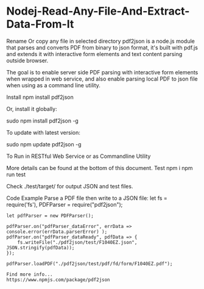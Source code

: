 # Nodej-Read-Any-File-And-Extract-Data-From-It
Rename Or copy any file in selected directory
pdf2json is a node.js module that parses and converts PDF from binary to json format, it's built with pdf.js and extends it with interactive form elements and text content parsing outside browser.

The goal is to enable server side PDF parsing with interactive form elements when wrapped in web service, and also enable parsing local PDF to json file when using as a command line utility.


Install
npm install pdf2json

Or, install it globally:

sudo npm install pdf2json -g

To update with latest version:

sudo npm update pdf2json -g

To Run in RESTful Web Service or as Commandline Utility

More details can be found at the bottom of this document.
Test
npm i npm run test

Check ./test/target/ for output JSON and test files.

Code Example
Parse a PDF file then write to a JSON file:
    let fs = require('fs'),
        PDFParser = require("pdf2json");
 
    let pdfParser = new PDFParser();
 
    pdfParser.on("pdfParser_dataError", errData => console.error(errData.parserError) );
    pdfParser.on("pdfParser_dataReady", pdfData => {
        fs.writeFile("./pdf2json/test/F1040EZ.json", JSON.stringify(pdfData));
    });
 
    pdfParser.loadPDF("./pdf2json/test/pdf/fd/form/F1040EZ.pdf");
	
	Find more info...
	https://www.npmjs.com/package/pdf2json
